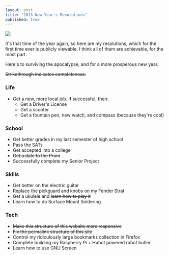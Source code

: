```yaml
---
layout: post
title: "2013 New Year's Resolutions"
published: true
---
```


<img src="https://s3.amazonaws.com/f.cl.ly/items/3d0Y0P1G3S061m1A1h2G/6a00d83451b74a69e2017d3e40bf35970c-800wi.png" />

It's that time of the year again, so here are my resolutions, which for the first time ever is publicly viewable. I think all of them are achievable, for the most part.

Here's to surviving the apocalypse, and for a more prosperous new year.

<del>Strikethrough indicates completeness.</del>

### Life
- Get a new, more local job. If successful, then:
	- Get a Driver's License
	- Get a scooter
	- Get a fountain pen, new watch, and compass (because they're cool)

### School
- Get better grades in my last semester of high school
- Pass the SATs
- Get accepted into a college
- <del>Get a date to the Prom</del>
- Successfully complete my Senior Project

### Skills
- Get better on the electric guitar
- Replace the pickguard and knobs on my Fender Strat
- Get a ukulele and <del>learn how to play it</del>
- Learn how to do Surface Mount Soldering

### Tech
- <del>Make this structure of this website more responsive</del>
- <del>Fix the permalink structure of this site</del>
- Control my ridiculously large bookmarks collection in Firefox
- Complete building my Raspberry Pi + Hubot powered robot butler 
- Learn how to use GNU Screen